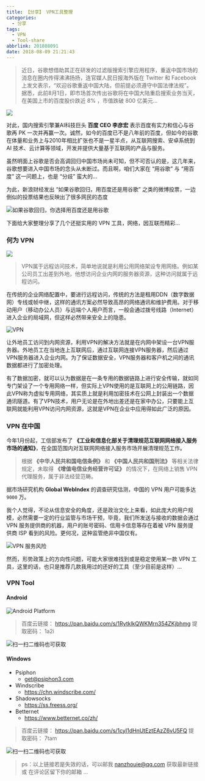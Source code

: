 ```yaml
---
title: 【分享】 VPN工具整理
categories:
  - 分享
tags:
  - VPN
  - Tool-share
abbrlink: 201808091
date: 2018-08-09 21:21:43
---
```


> 近日，谷歌想借助其正在研发的过滤版搜索引擎应用程序，重返中国市场的消息在圈内传得沸沸扬扬，连官媒人民日报海外版在 Twitter 和 Facebook 上发文表示，“欢迎谷歌重返中国大陆，但前提必须遵守中国法律法规”。
> 据悉，此前8月1日，即市场首次传出谷歌将在中国大陆重启搜索业务当天，在美国上市的百度股价跌近 8% ，市值跌破 800 亿美元...

![](http://pcx2lec2u.bkt.clouddn.com/201808091657_648.jpg)

对此，国内搜索引擎兼AI科技巨头 **百度 CEO 李彦宏** 表示百度有实力和信心与谷歌再 PK 一次并再赢一次。诚然，如今的百度已不是八年前的百度，但如今的谷歌在体量和业务上与2010年相比扩张也不是一星半点，从互联网搜索、安卓系统到 AI 技术、云计算等领域，开发并提供大量基于互联网的产品与服务。

虽然明面上谷歌是否会高调回归中国市场尚未可知，但不可否认的是，这几年来，谷歌想要进入中国市场的念头从未断过。而且啊，咱们大家在 “用谷歌” 与 “用百度” 这一问题上，也是 “分歧” 蛮大的...

为此，新浪财经发出 “如果谷歌回归，用百度还是用谷歌” 之类的微博投票，一边倒似的投票结果也反映出了很多网民的态度

![如果谷歌回归，你选择用百度还是用谷歌](http://pcx2lec2u.bkt.clouddn.com/201808091634_397.jpg)

下面给大家整理分享了几个还挺实用的 VPN 工具，网络，因互联而精彩...

### 何为 VPN

![](http://pcx2lec2u.bkt.clouddn.com/201808091633_55.jpg)

> VPN属于远程访问技术，简单地说就是利用公用网络架设专用网络。例如某公司员工出差到外地，他想访问企业内网的服务器资源，这种访问就属于远程访问。

在传统的企业网络配置中，要进行远程访问，传统的方法是租用DDN（数字数据网）专线或帧中继，这样的通讯方案必然导致高昂的网络通讯和维护费用。对于移动用户（移动办公人员）与远端个人用户而言，一般会通过拨号线路（Internet）进入企业的局域网，但这样必然带来安全上的隐患。

![VPN](http://pcx2lec2u.bkt.clouddn.com/201808091746_317.jpg)

让外地员工访问到内网资源，利用VPN的解决方法就是在内网中架设一台VPN服务器。外地员工在当地连上互联网后，通过互联网连接VPN服务器，然后通过VPN服务器进入企业内网。为了保证数据安全，VPN服务器和客户机之间的通讯数据都进行了加密处理。

有了数据加密，就可以认为数据是在一条专用的数据链路上进行安全传输，就如同专门架设了一个专用网络一样，但实际上VPN使用的是互联网上的公用链路，因此VPN称为虚拟专用网络，其实质上就是利用加密技术在公网上封装出一个数据通讯隧道。有了VPN技术，用户无论是在外地出差还是在家中办公，只要能上互联网就能利用VPN访问内网资源，这就是VPN在企业中应用得如此广泛的原因。

### VPN 在中国

今年1月份起，工信部发布了 **《工业和信息化部关于清理规范互联网网络接入服务市场的通知》**，在全国范围内对互联网网络接入服务市场开展清理规范工作。

> 根据 **《中华人民共和国电信条例》** 和 **《中国人民共和国刑法》** 等相关法律规定，未取得 **《增值电信业务经营许可证》** 的情况下，在网络上销售 VPN 代理服务，属于非法经营范畴。

据市场研究机构 **Global WebIndex** 的调查研究估测，中国的 VPN 用户可能多达 `9000` 万。

我个人觉得，不论从信息安全的角度，还是政治文化上来看，如此庞大的用户规模，必然需要一定的行业监管与市场干预，毕竟，我们所发送与接收的数据会通过 VPN 服务提供商的机器，用户的账号密码、信用卡信息等存在着被 VPN 服务提供商 ISP 看到的风险。更何况，这种监管绝非中国仅有。

![VPN 服务风险](http://pcx2lec2u.bkt.clouddn.com/201808091735_103.jpg)

然而，形势政策上的方向性问题，可能大家很难找到或是稳定使用某一款 VPN 工具，这里的话，也只是推荐几款我用过的还好的工具（至少目前是这样）...

### VPN Tool

#### Android

![Android Platform](http://pcx2lec2u.bkt.clouddn.com/201808091635_989.jpg)

> 百度云链接：
> https://pan.baidu.com/s/1RytklkQWKMrn354ZKjbhmg
> 提取密码：
> 1a2i

![扫一扫二维码也可获取](http://pcx2lec2u.bkt.clouddn.com/201808091728_548.png)

#### Windows
* Psiphon
    * <get@psiphon3.com>
* Windscribe
    * <https://chn.windscribe.com/>
* Shadowsocks
    * <https://ss.freess.org/>
* Betternet
    * <https://www.betternet.co/zh/>

> 百度云链接：
> https://pan.baidu.com/s/1cyI1dHnUtEztEAzZ6vU5FQ
> 提取密码：
> 7tam

![扫一扫二维码也可获取](http://pcx2lec2u.bkt.clouddn.com/201808091729_892.png)

> ps：以上链接若是失效的话，可以邮我 nanzhouie@qq.com 获取最新链接 或 在评论区留下你的邮箱 ...